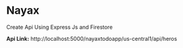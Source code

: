 # Nayax
Create Api Using Express Js and Firestore

**Api Link:**  http://localhost:5000/nayaxtodoapp/us-central1/api/heros
